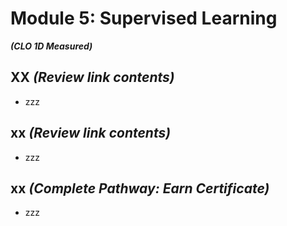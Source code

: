 # **Module 5: Supervised Learning**
***(CLO 1D Measured)***

## XX *(Review link contents)*
* zzz


## xx *(Review link contents)*
* zzz

## xx *(Complete Pathway: Earn Certificate)*
 * zzz
   



